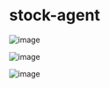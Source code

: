 # stock-agent

![image](https://github.com/user-attachments/assets/1652ee65-4639-47d7-ad03-1aea196af4c1)


![image](https://github.com/user-attachments/assets/5fafb52a-8181-40f8-a455-49a5c3f496be)

![image](https://github.com/user-attachments/assets/b9838531-004b-48be-a14e-e53df42a4985)
